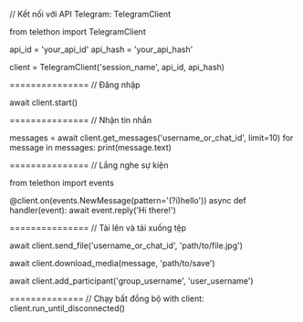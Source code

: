 // Kết nối với API Telegram: TelegramClient

from telethon import TelegramClient

api_id = 'your_api_id'
api_hash = 'your_api_hash'

client = TelegramClient('session_name', api_id, api_hash)

===============
// Đăng nhập

await client.start()

===============
// Nhận tin nhắn

messages = await client.get_messages('username_or_chat_id', limit=10)
for message in messages:
    print(message.text)

===============
// Lắng nghe sự kiện

from telethon import events

@client.on(events.NewMessage(pattern='(?i)hello'))
async def handler(event):
    await event.reply('Hi there!')

===============
// Tải lên và tải xuống tệp

await client.send_file('username_or_chat_id', 'path/to/file.jpg')

await client.download_media(message, 'path/to/save')

await client.add_participant('group_username', 'user_username')

==============
// Chạy bất đồng bộ
with client:
    client.run_until_disconnected()


